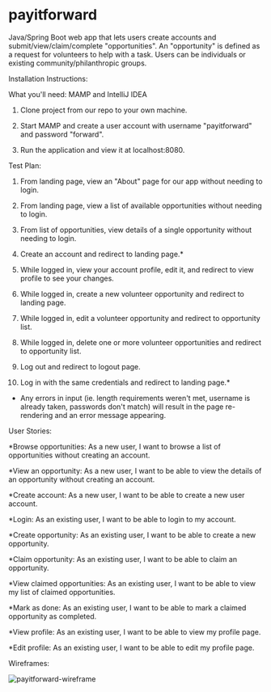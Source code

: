 # payitforward

Java/Spring Boot web app that lets users create accounts and submit/view/claim/complete "opportunities". 
An "opportunity" is defined as a request for volunteers to help with a task. Users can be individuals or existing community/philanthropic groups.


Installation Instructions:

What you'll need: MAMP and IntelliJ IDEA

1. Clone project from our repo to your own machine.

2. Start MAMP and create a user account with username "payitforward" and password "forward".

3. Run the application and view it at localhost:8080.


Test Plan:

1. From landing page, view an "About" page for our app without needing to login.

2. From landing page, view a list of available opportunities without needing to login.

3. From list of opportunities, view details of a single opportunity without needing to login.

4. Create an account and redirect to landing page.*

5. While logged in, view your account profile, edit it, and redirect to view profile to see your changes.

6. While logged in, create a new volunteer opportunity and redirect to landing page.

7. While logged in, edit a volunteer opportunity and redirect to opportunity list.

8. While logged in, delete one or more volunteer opportunities and redirect to opportunity list.

9. Log out and redirect to logout page.

10. Log in with the same credentials and redirect to landing page.*

* Any errors in input (ie. length requirements weren't met, username is already taken, passwords don't match) will result in the page re-rendering and an error message appearing.


User Stories:

*Browse opportunities: As a new user, I want to browse a list of opportunities without creating an account.

*View an opportunity: As a new user, I want to be able to view the details of an opportunity without creating an account.

*Create account: As a new user, I want to be able to create a new user account.

*Login: As an existing user, I want to be able to login to my account.

*Create opportunity: As an existing user, I want to be able to create a new opportunity.

*Claim opportunity: As an existing user, I want to be able to claim an opportunity.

*View claimed opportunities: As an existing user, I want to be able to view my list of claimed opportunities.

*Mark as done: As an existing user, I want to be able to mark a claimed opportunity as completed.

*View profile: As an existing user, I want to be able to view my profile page.

*Edit profile: As an existing user, I want to be able to edit my profile page.


Wireframes:

![payitforward-wireframe](https://user-images.githubusercontent.com/25624304/31366647-0823ea7c-ad27-11e7-8896-4022a72bb451.jpg)



